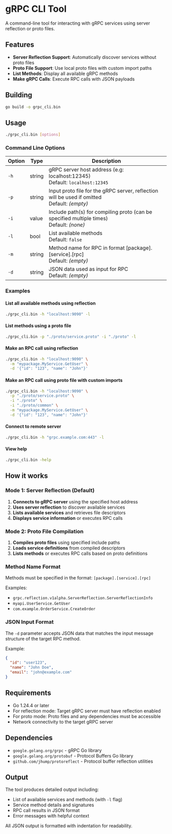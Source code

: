 # gRPC CLI Tool

A command-line tool for interacting with gRPC services using server reflection or proto files.

## Features

- **Server Reflection Support**: Automatically discover services without proto files
- **Proto File Support**: Use local proto files with custom import paths  
- **List Methods**: Display all available gRPC methods
- **Make gRPC Calls**: Execute RPC calls with JSON payloads

## Building

```bash
go build -o grpc_cli.bin
```

## Usage

```bash
./grpc_cli.bin [options]
```

### Command Line Options

| Option | Type | Description |
|--------|------|-------------|
| `-h` | string | gRPC server host address (e.g: localhost:12345)<br>Default: `localhost:12345` |
| `-p` | string | Input proto file for the gRPC server, reflection will be used if omitted<br>Default: *(empty)* |
| `-i` | value | Include path(s) for compiling proto (can be specified multiple times)<br>Default: *(none)* |
| `-l` | bool | List available methods<br>Default: `false` |
| `-m` | string | Method name for RPC in format [package].[service].[rpc]<br>Default: *(empty)* |
| `-d` | string | JSON data used as input for RPC<br>Default: *(empty)* |

### Examples

#### List all available methods using reflection
```bash
./grpc_cli.bin -h "localhost:9090" -l
```

#### List methods using a proto file
```bash
./grpc_cli.bin -p "./proto/service.proto" -i "./proto" -l
```

#### Make an RPC call using reflection
```bash
./grpc_cli.bin -h "localhost:9090" \
  -m "mypackage.MyService.GetUser" \
  -d '{"id": "123", "name": "John"}'
```

#### Make an RPC call using proto file with custom imports
```bash
./grpc_cli.bin -h "localhost:9090" \
  -p "./proto/service.proto" \
  -i "./proto" \
  -i "./proto/common" \
  -m "mypackage.MyService.GetUser" \
  -d '{"id": "123", "name": "John"}'
```

#### Connect to remote server
```bash
./grpc_cli.bin -h "grpc.example.com:443" -l
```

#### View help
```bash
./grpc_cli.bin -help
```

## How it works

### Mode 1: Server Reflection (Default)
1. **Connects to gRPC server** using the specified host address
2. **Uses server reflection** to discover available services
3. **Lists available services** and retrieves file descriptors
4. **Displays service information** or executes RPC calls

### Mode 2: Proto File Compilation
1. **Compiles proto files** using specified include paths
2. **Loads service definitions** from compiled descriptors
3. **Lists methods** or executes RPC calls based on proto definitions

### Method Name Format
Methods must be specified in the format: `[package].[service].[rpc]`

Examples:
- `grpc.reflection.v1alpha.ServerReflection.ServerReflectionInfo`
- `myapi.UserService.GetUser`
- `com.example.OrderService.CreateOrder`

### JSON Input Format
The `-d` parameter accepts JSON data that matches the input message structure of the target RPC method.

Example:
```json
{
  "id": "user123",
  "name": "John Doe",
  "email": "john@example.com"
}
```

## Requirements

- Go 1.24.4 or later
- For reflection mode: Target gRPC server must have reflection enabled
- For proto mode: Proto files and any dependencies must be accessible
- Network connectivity to the target gRPC server

## Dependencies

- `google.golang.org/grpc` - gRPC Go library
- `google.golang.org/protobuf` - Protocol Buffers Go library
- `github.com/jhump/protoreflect` - Protocol buffer reflection utilities

## Output

The tool produces detailed output including:
- List of available services and methods (with `-l` flag)
- Service method details and signatures
- RPC call results in JSON format
- Error messages with helpful context

All JSON output is formatted with indentation for readability.